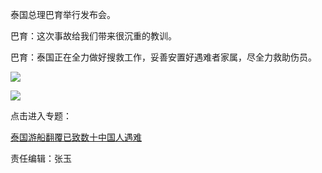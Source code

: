 泰国总理巴育举行发布会。

巴育：这次事故给我们带来很沉重的教训。

巴育：泰国正在全力做好搜救工作，妥善安置好遇难者家属，尽全力救助伤员。

![](http://n.sinaimg.cn/news/transform/55/w550h305/20180709/hdLK-fzrwiaz8482216.png)

![](http://n.sinaimg.cn/news/transform/57/w550h307/20180709/UJaI-hezpzwu0594916.png)

点击进入专题：

[泰国游船翻覆已致数十中国人遇难](http://news.sina.cn/zt_d/youchuan0705)

责任编辑：张玉

